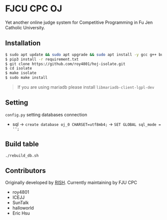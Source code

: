 # FJCU CPC OJ

Yet another online judge system for Competitive Programming in Fu Jen Catholic University.

## Installation

```bash
$ sudo apt update && sudo apt upgrade && sudo apt install -y gcc g++ build-essential python3 python3-pip mysql-server libmysqlclient-dev libcap-dev
$ pip3 install -r requirement.txt
$ git clone https://github.com/roy4801/hoj-isolate.git
$ cd isolate
$ make isolate
$ sudo make install
```

> If you are using mariadb please install `libmariadb-client-lgpl-dev`

## Setting

`config.py` setting databases connection

* sql -> `create database oj_0 CHARSET=utf8mb4;`
	  -> `SET GLOBAL sql_mode = '';`

## Build table

```
./rebuild_db.sh
```

## Contributors

Originally developed by [RISH](https://rish.com.tw/). Currently maintaining by FJU CPC

* roy4801
* ICEJJ
* SunTalk
* halloworld
* Eric Hsu
